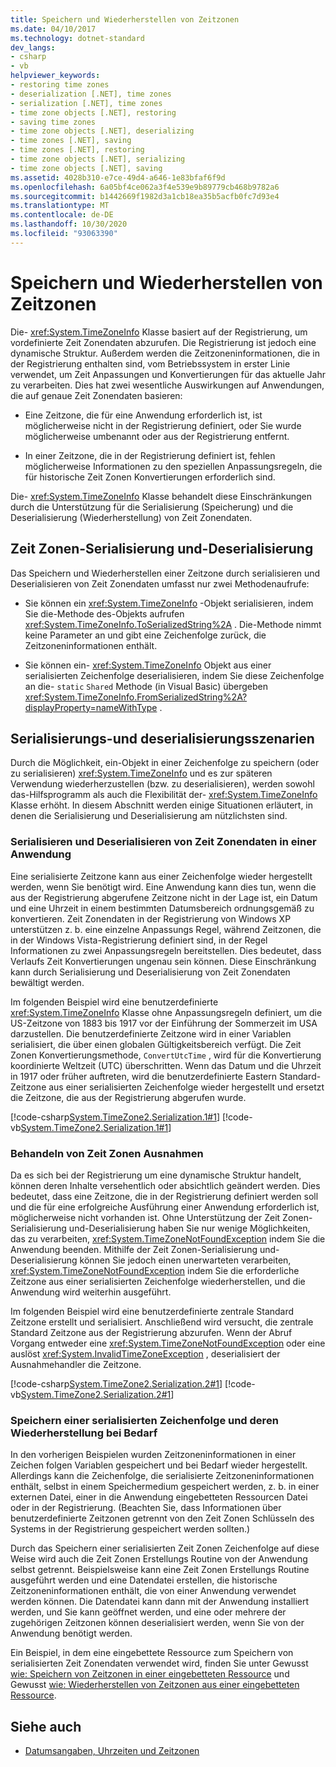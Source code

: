 ```yaml
---
title: Speichern und Wiederherstellen von Zeitzonen
ms.date: 04/10/2017
ms.technology: dotnet-standard
dev_langs:
- csharp
- vb
helpviewer_keywords:
- restoring time zones
- deserialization [.NET], time zones
- serialization [.NET], time zones
- time zone objects [.NET], restoring
- saving time zones
- time zone objects [.NET], deserializing
- time zones [.NET], saving
- time zones [.NET], restoring
- time zone objects [.NET], serializing
- time zone objects [.NET], saving
ms.assetid: 4028b310-e7ce-49d4-a646-1e83bfaf6f9d
ms.openlocfilehash: 6a05bf4ce062a3f4e539e9b89779cb468b9782a6
ms.sourcegitcommit: b1442669f1982d3a1cb18ea35b5acfb0fc7d93e4
ms.translationtype: MT
ms.contentlocale: de-DE
ms.lasthandoff: 10/30/2020
ms.locfileid: "93063390"
---
```

# <a name="saving-and-restoring-time-zones"></a>Speichern und Wiederherstellen von Zeitzonen

Die- <xref:System.TimeZoneInfo> Klasse basiert auf der Registrierung, um vordefinierte Zeit Zonendaten abzurufen. Die Registrierung ist jedoch eine dynamische Struktur. Außerdem werden die Zeitzoneninformationen, die in der Registrierung enthalten sind, vom Betriebssystem in erster Linie verwendet, um Zeit Anpassungen und Konvertierungen für das aktuelle Jahr zu verarbeiten. Dies hat zwei wesentliche Auswirkungen auf Anwendungen, die auf genaue Zeit Zonendaten basieren:

- Eine Zeitzone, die für eine Anwendung erforderlich ist, ist möglicherweise nicht in der Registrierung definiert, oder Sie wurde möglicherweise umbenannt oder aus der Registrierung entfernt.

- In einer Zeitzone, die in der Registrierung definiert ist, fehlen möglicherweise Informationen zu den speziellen Anpassungsregeln, die für historische Zeit Zonen Konvertierungen erforderlich sind.

Die- <xref:System.TimeZoneInfo> Klasse behandelt diese Einschränkungen durch die Unterstützung für die Serialisierung (Speicherung) und die Deserialisierung (Wiederherstellung) von Zeit Zonendaten.

## <a name="time-zone-serialization-and-deserialization"></a>Zeit Zonen-Serialisierung und-Deserialisierung

Das Speichern und Wiederherstellen einer Zeitzone durch serialisieren und Deserialisieren von Zeit Zonendaten umfasst nur zwei Methodenaufrufe:

- Sie können ein <xref:System.TimeZoneInfo> -Objekt serialisieren, indem Sie die-Methode des-Objekts aufrufen <xref:System.TimeZoneInfo.ToSerializedString%2A> . Die-Methode nimmt keine Parameter an und gibt eine Zeichenfolge zurück, die Zeitzoneninformationen enthält.

- Sie können ein- <xref:System.TimeZoneInfo> Objekt aus einer serialisierten Zeichenfolge deserialisieren, indem Sie diese Zeichenfolge an die- `static` `Shared` Methode (in Visual Basic) übergeben <xref:System.TimeZoneInfo.FromSerializedString%2A?displayProperty=nameWithType> .

## <a name="serialization-and-deserialization-scenarios"></a>Serialisierungs-und deserialisierungsszenarien

Durch die Möglichkeit, ein-Objekt in einer Zeichenfolge zu speichern (oder zu serialisieren) <xref:System.TimeZoneInfo> und es zur späteren Verwendung wiederherzustellen (bzw. zu deserialisieren), werden sowohl das-Hilfsprogramm als auch die Flexibilität der- <xref:System.TimeZoneInfo> Klasse erhöht. In diesem Abschnitt werden einige Situationen erläutert, in denen die Serialisierung und Deserialisierung am nützlichsten sind.

### <a name="serializing-and-deserializing-time-zone-data-in-an-application"></a>Serialisieren und Deserialisieren von Zeit Zonendaten in einer Anwendung

Eine serialisierte Zeitzone kann aus einer Zeichenfolge wieder hergestellt werden, wenn Sie benötigt wird. Eine Anwendung kann dies tun, wenn die aus der Registrierung abgerufene Zeitzone nicht in der Lage ist, ein Datum und eine Uhrzeit in einem bestimmten Datumsbereich ordnungsgemäß zu konvertieren. Zeit Zonendaten in der Registrierung von Windows XP unterstützen z. b. eine einzelne Anpassungs Regel, während Zeitzonen, die in der Windows Vista-Registrierung definiert sind, in der Regel Informationen zu zwei Anpassungsregeln bereitstellen. Dies bedeutet, dass Verlaufs Zeit Konvertierungen ungenau sein können. Diese Einschränkung kann durch Serialisierung und Deserialisierung von Zeit Zonendaten bewältigt werden.

Im folgenden Beispiel wird eine benutzerdefinierte <xref:System.TimeZoneInfo> Klasse ohne Anpassungsregeln definiert, um die US-Zeitzone von 1883 bis 1917 vor der Einführung der Sommerzeit im USA darzustellen. Die benutzerdefinierte Zeitzone wird in einer Variablen serialisiert, die über einen globalen Gültigkeitsbereich verfügt. Die Zeit Zonen Konvertierungsmethode, `ConvertUtcTime` , wird für die Konvertierung koordinierte Weltzeit (UTC) überschritten. Wenn das Datum und die Uhrzeit in 1917 oder früher auftreten, wird die benutzerdefinierte Eastern Standard-Zeitzone aus einer serialisierten Zeichenfolge wieder hergestellt und ersetzt die Zeitzone, die aus der Registrierung abgerufen wurde.

[!code-csharp[System.TimeZone2.Serialization.1#1](../../../samples/snippets/csharp/VS_Snippets_CLR_System/system.TimeZone2.Serialization.1/cs/Serialization.cs#1)]
[!code-vb[System.TimeZone2.Serialization.1#1](../../../samples/snippets/visualbasic/VS_Snippets_CLR_System/system.TimeZone2.Serialization.1/vb/Serialization.vb#1)]

### <a name="handling-time-zone-exceptions"></a>Behandeln von Zeit Zonen Ausnahmen

Da es sich bei der Registrierung um eine dynamische Struktur handelt, können deren Inhalte versehentlich oder absichtlich geändert werden. Dies bedeutet, dass eine Zeitzone, die in der Registrierung definiert werden soll und die für eine erfolgreiche Ausführung einer Anwendung erforderlich ist, möglicherweise nicht vorhanden ist. Ohne Unterstützung der Zeit Zonen-Serialisierung und-Deserialisierung haben Sie nur wenige Möglichkeiten, das zu verarbeiten, <xref:System.TimeZoneNotFoundException> indem Sie die Anwendung beenden. Mithilfe der Zeit Zonen-Serialisierung und-Deserialisierung können Sie jedoch einen unerwarteten verarbeiten, <xref:System.TimeZoneNotFoundException> indem Sie die erforderliche Zeitzone aus einer serialisierten Zeichenfolge wiederherstellen, und die Anwendung wird weiterhin ausgeführt.

Im folgenden Beispiel wird eine benutzerdefinierte zentrale Standard Zeitzone erstellt und serialisiert. Anschließend wird versucht, die zentrale Standard Zeitzone aus der Registrierung abzurufen. Wenn der Abruf Vorgang entweder eine <xref:System.TimeZoneNotFoundException> oder eine auslöst <xref:System.InvalidTimeZoneException> , deserialisiert der Ausnahmehandler die Zeitzone.

[!code-csharp[System.TimeZone2.Serialization.2#1](../../../samples/snippets/csharp/VS_Snippets_CLR_System/system.TimeZone2.Serialization.2/cs/Serialization2.cs#1)]
[!code-vb[System.TimeZone2.Serialization.2#1](../../../samples/snippets/visualbasic/VS_Snippets_CLR_System/system.TimeZone2.Serialization.2/vb/Serialization2.vb#1)]

### <a name="storing-a-serialized-string-and-restoring-it-when-needed"></a>Speichern einer serialisierten Zeichenfolge und deren Wiederherstellung bei Bedarf

In den vorherigen Beispielen wurden Zeitzoneninformationen in einer Zeichen folgen Variablen gespeichert und bei Bedarf wieder hergestellt. Allerdings kann die Zeichenfolge, die serialisierte Zeitzoneninformationen enthält, selbst in einem Speichermedium gespeichert werden, z. b. in einer externen Datei, einer in die Anwendung eingebetteten Ressourcen Datei oder in der Registrierung. (Beachten Sie, dass Informationen über benutzerdefinierte Zeitzonen getrennt von den Zeit Zonen Schlüsseln des Systems in der Registrierung gespeichert werden sollten.)

Durch das Speichern einer serialisierten Zeit Zonen Zeichenfolge auf diese Weise wird auch die Zeit Zonen Erstellungs Routine von der Anwendung selbst getrennt. Beispielsweise kann eine Zeit Zonen Erstellungs Routine ausgeführt werden und eine Datendatei erstellen, die historische Zeitzoneninformationen enthält, die von einer Anwendung verwendet werden können. Die Datendatei kann dann mit der Anwendung installiert werden, und Sie kann geöffnet werden, und eine oder mehrere der zugehörigen Zeitzonen können deserialisiert werden, wenn Sie von der Anwendung benötigt werden.

Ein Beispiel, in dem eine eingebettete Ressource zum Speichern von serialisierten Zeit Zonendaten verwendet wird, finden Sie unter Gewusst [wie: Speichern von Zeitzonen in einer eingebetteten Ressource](save-time-zones-to-an-embedded-resource.md) und Gewusst [wie: Wiederherstellen von Zeitzonen aus einer eingebetteten Ressource](restore-time-zones-from-an-embedded-resource.md).

## <a name="see-also"></a>Siehe auch

- [Datumsangaben, Uhrzeiten und Zeitzonen](index.md)
